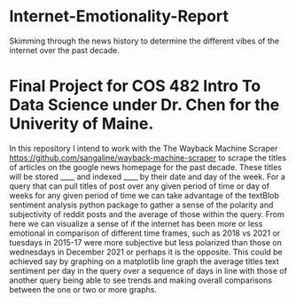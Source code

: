 # Internet-Emotionality-Report
Skimming through the news history to determine the different vibes of the internet over the past decade. 

# Final Project for COS 482 Intro To Data Science under Dr. Chen for the Univerity of Maine.
In this repository I intend to work with the The Wayback Machine Scraper https://github.com/sangaline/wayback-machine-scraper to scrape the titles of articles on the google news homepage for the past decade. These titles will be stored ____ and indexed ____ by their date and day of the week.
For a query that can pull titles of post over any given period of time or day of weeks for any given period of time we can take advantage of the textBlob sentiment analysis python package to gather a sense of the polarity and subjectivity of reddit posts and the average of those within the query.
From here we can visualize a sense of if the internet has been more or less emotional in comparison of different time frames, such as 2018 vs 2021 or tuesdays in 2015-17 were more subjective but less polarized than those on wednesdays in December 2021 or perhaps it is the opposite.
This could be achieved say by graphing on a matplotlib line graph the average titles text sentiment per day in the query over a sequence of days in line with those of another query being able to see trends and making overall comparisons between the one or two or more graphs. 
